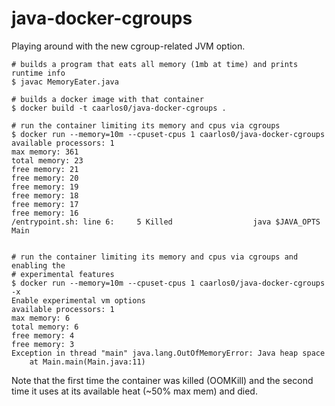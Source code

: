 # java-docker-cgroups

Playing around with the new cgroup-related JVM option.

```console
# builds a program that eats all memory (1mb at time) and prints runtime info
$ javac MemoryEater.java

# builds a docker image with that container
$ docker build -t caarlos0/java-docker-cgroups .

# run the container limiting its memory and cpus via cgroups
$ docker run --memory=10m --cpuset-cpus 1 caarlos0/java-docker-cgroups
available processors: 1
max memory: 361
total memory: 23
free memory: 21
free memory: 20
free memory: 19
free memory: 18
free memory: 17
free memory: 16
/entrypoint.sh: line 6:     5 Killed                  java $JAVA_OPTS Main


# run the container limiting its memory and cpus via cgroups and enabling the
# experimental features
$ docker run --memory=10m --cpuset-cpus 1 caarlos0/java-docker-cgroups -x
Enable experimental vm options
available processors: 1
max memory: 6
total memory: 6
free memory: 4
free memory: 3
Exception in thread "main" java.lang.OutOfMemoryError: Java heap space
	at Main.main(Main.java:11)
```

Note that the first time the container was killed (OOMKill) and the second time
it uses at its available heat (~50% max mem) and died.
